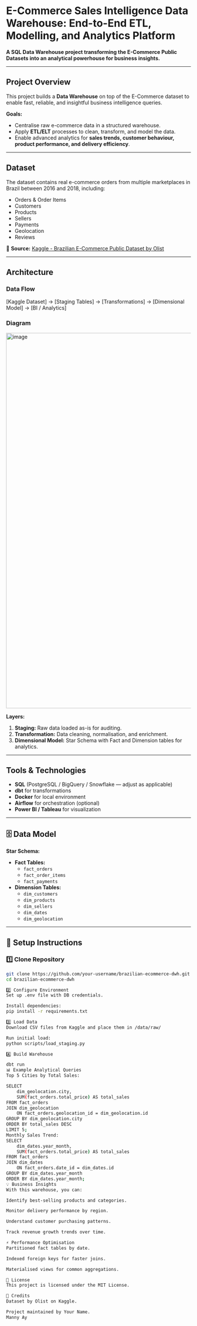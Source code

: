 # E-Commerce Sales Intelligence Data Warehouse: End-to-End ETL, Modelling, and Analytics Platform

**A SQL Data Warehouse project transforming the E-Commerce Public Datasets into an analytical powerhouse for business insights.**

---

## Project Overview
This project builds a **Data Warehouse** on top of the E-Commerce dataset to enable fast, reliable, and insightful business intelligence queries.

**Goals:**
- Centralise raw e-commerce data in a structured warehouse.
- Apply **ETL/ELT** processes to clean, transform, and model the data.
- Enable advanced analytics for **sales trends, customer behaviour, product performance, and delivery efficiency**.

---

## Dataset
The dataset contains real e-commerce orders from multiple marketplaces in Brazil between 2016 and 2018, including:
- Orders & Order Items
- Customers
- Products
- Sellers
- Payments
- Geolocation
- Reviews

📌 **Source:** [Kaggle - Brazilian E-Commerce Public Dataset by Olist](https://www.kaggle.com/datasets/olistbr/brazilian-ecommerce)

---

## Architecture

### Data Flow
[Kaggle Dataset] → [Staging Tables] → [Transformations] → [Dimensional Model] → [BI / Analytics]

### Diagram
<img width="1536" height="1024" alt="image" src="https://github.com/user-attachments/assets/371ec815-cdf5-4d66-90da-3dd1b2e6d44b" />


**Layers:**
1. **Staging:** Raw data loaded as-is for auditing.
2. **Transformation:** Data cleaning, normalisation, and enrichment.
3. **Dimensional Model:** Star Schema with Fact and Dimension tables for analytics.

---

## Tools & Technologies
- **SQL** (PostgreSQL / BigQuery / Snowflake — adjust as applicable)
- **dbt** for transformations
- **Docker** for local environment
- **Airflow** for orchestration (optional)
- **Power BI / Tableau** for visualization

---

## 🗄 Data Model
**Star Schema:**
- **Fact Tables:**
  - `fact_orders`
  - `fact_order_items`
  - `fact_payments`
- **Dimension Tables:**
  - `dim_customers`
  - `dim_products`
  - `dim_sellers`
  - `dim_dates`
  - `dim_geolocation`

---

## 🚀 Setup Instructions

### 1️⃣ Clone Repository
```bash
git clone https://github.com/your-username/brazilian-ecommerce-dwh.git
cd brazilian-ecommerce-dwh

2️⃣ Configure Environment
Set up .env file with DB credentials.

Install dependencies:
pip install -r requirements.txt

3️⃣ Load Data
Download CSV files from Kaggle and place them in /data/raw/

Run initial load:
python scripts/load_staging.py

4️⃣ Build Warehouse

dbt run
📊 Example Analytical Queries
Top 5 Cities by Total Sales:

SELECT 
    dim_geolocation.city,
    SUM(fact_orders.total_price) AS total_sales
FROM fact_orders
JOIN dim_geolocation 
    ON fact_orders.geolocation_id = dim_geolocation.id
GROUP BY dim_geolocation.city
ORDER BY total_sales DESC
LIMIT 5;
Monthly Sales Trend:
SELECT
    dim_dates.year_month,
    SUM(fact_orders.total_price) AS total_sales
FROM fact_orders
JOIN dim_dates 
    ON fact_orders.date_id = dim_dates.id
GROUP BY dim_dates.year_month
ORDER BY dim_dates.year_month;
💡 Business Insights
With this warehouse, you can:

Identify best-selling products and categories.

Monitor delivery performance by region.

Understand customer purchasing patterns.

Track revenue growth trends over time.

⚡ Performance Optimisation
Partitioned fact tables by date.

Indexed foreign keys for faster joins.

Materialised views for common aggregations.

📜 License
This project is licensed under the MIT License.

🙏 Credits
Dataset by Olist on Kaggle.

Project maintained by Your Name.
Manny Ay


